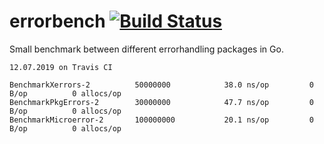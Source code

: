 # errorbench [![Build Status](https://travis-ci.com/schjan/errorbench.svg?token=a7XuXvf6EcPq4Uz5ch1B&branch=master)](https://travis-ci.com/schjan/errorbench)
Small benchmark between different errorhandling packages in Go.

```
12.07.2019 on Travis CI

BenchmarkXerrors-2      	50000000	        38.0 ns/op	       0 B/op	       0 allocs/op
BenchmarkPkgErrors-2    	30000000	        47.7 ns/op	       0 B/op	       0 allocs/op
BenchmarkMicroerror-2   	100000000	        20.1 ns/op	       0 B/op	       0 allocs/op
```